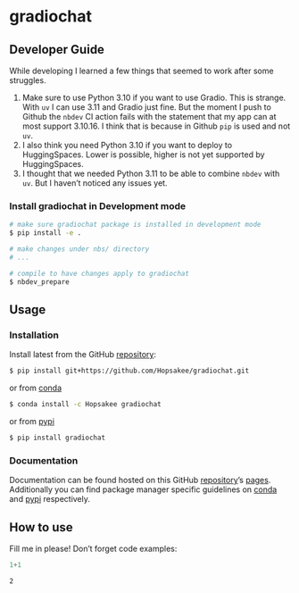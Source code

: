 # gradiochat


<!-- WARNING: THIS FILE WAS AUTOGENERATED! DO NOT EDIT! -->

## Developer Guide

While developing I learned a few things that seemed to work after some
struggles.

1.  Make sure to use Python 3.10 if you want to use Gradio. This is
    strange. With `uv` I can use 3.11 and Gradio just fine. But the
    moment I push to Github the `nbdev` CI action fails with the
    statement that my app can at most support 3.10.16. I think that is
    because in Github `pip` is used and not `uv`.
2.  I also think you need Python 3.10 if you want to deploy to
    HuggingSpaces. Lower is possible, higher is not yet supported by
    HuggingSpaces.
3.  I thought that we needed Python 3.11 to be able to combine `nbdev`
    with `uv`. But I haven’t noticed any issues yet.

### Install gradiochat in Development mode

``` sh
# make sure gradiochat package is installed in development mode
$ pip install -e .

# make changes under nbs/ directory
# ...

# compile to have changes apply to gradiochat
$ nbdev_prepare
```

## Usage

### Installation

Install latest from the GitHub
[repository](https://github.com/Hopsakee/gradiochat):

``` sh
$ pip install git+https://github.com/Hopsakee/gradiochat.git
```

or from [conda](https://anaconda.org/Hopsakee/gradiochat)

``` sh
$ conda install -c Hopsakee gradiochat
```

or from [pypi](https://pypi.org/project/gradiochat/)

``` sh
$ pip install gradiochat
```

### Documentation

Documentation can be found hosted on this GitHub
[repository](https://github.com/Hopsakee/gradiochat)’s
[pages](https://Hopsakee.github.io/gradiochat/). Additionally you can
find package manager specific guidelines on
[conda](https://anaconda.org/Hopsakee/gradiochat) and
[pypi](https://pypi.org/project/gradiochat/) respectively.

## How to use

Fill me in please! Don’t forget code examples:

``` python
1+1
```

    2
